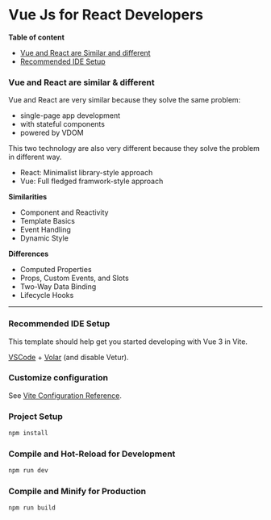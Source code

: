# Vue Js for React Developers


**Table of content**
- [Vue and React are Similar and different](#vue-and-react-are-similar--different)
- [Recommended IDE Setup](#recommended-ide-setup)

### Vue and React are similar & different

Vue and React are very similar because they solve the same problem:

- single-page app development
- with stateful components
- powered by VDOM


This two technology are also very different because they solve the problem in different way.

- React: Minimalist library-style approach
- Vue: Full fledged framwork-style approach


**Similarities**

- Component and Reactivity
- Template Basics
- Event Handling
- Dynamic Style

**Differences**

- Computed Properties
- Props, Custom Events, and Slots
- Two-Way Data Binding
- Lifecycle Hooks


<hr>

### Recommended IDE Setup

This template should help get you started developing with Vue 3 in Vite.

[VSCode](https://code.visualstudio.com/) + [Volar](https://marketplace.visualstudio.com/items?itemName=Vue.volar) (and disable Vetur).

### Customize configuration

See [Vite Configuration Reference](https://vitejs.dev/config/).

### Project Setup

```sh
npm install
```

### Compile and Hot-Reload for Development

```sh
npm run dev
```

### Compile and Minify for Production

```sh
npm run build
```
